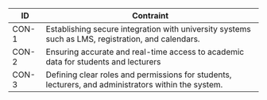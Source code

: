 |   ID  | Contraint |
| ----- | --------- |
| CON-1 | Establishing secure integration with university systems such as LMS, registration, and calendars. |
| CON-2 | Ensuring accurate and real-time access to academic data for students and lecturers |
| CON-3 | Defining clear roles and permissions for students, lecturers, and administrators within the system. |
